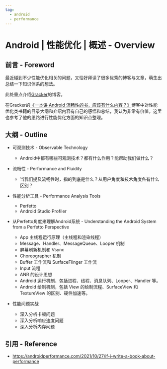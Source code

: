 ```yaml
---
tag:
  - android
  - performance
---
```


# Android | 性能优化 | 概述 - Overview

## 前言 - Foreword

最近碰到不少性能优化相关的问题，又恰好拜读了很多优秀的博客与文章，萌生出总结一下知识体系的想法。

此处重点介绍[Gracker](https://androidperformance.com/)的博客。

在Gracker的[《一本讲 Android 流畅性的书，应该有什么内容？》](https://androidperformance.com/2021/10/27/if-i-write-a-book-about-performance)博客中对性能优化类书籍的目录大纲和介绍内容有自己的感悟和总结，我认为非常有价值，这里也参考了他的思路进行性能优化方面的知识点整理。

## 大纲 - Outline

- 可观测技术 - Observable Technology
    - Android中都有哪些可观测技术？都有什么作用？能帮助我们做什么？

- 流畅性 - Performance and Fluidity
    - 当我们提及流畅性时，指的到底是什么？从用户角度和技术角度各有什么区别？

- 性能分析工具 - Performance Analysis Tools
    - Perfetto
    - Android Studio Profiler

- 从Perfetto角度来理解Android系统 - Understanding the Android System from a Perfetto Perspective
    - App 主线程运行原理（主线程和渲染线程）
    - Message、Handler、MessageQueue、Looper 机制
    - 屏幕刷新机制和 Vsync
    - Choreographer 机制
    - Buffer 工作流和 SurfaceFlinger 工作流
    - Input 流程
    - ANR 的设计思想
    - Android 运行机制，包括进程、线程、消息队列、Looper、Handler 等。
    - Android 绘制机制，包括 View 的绘制流程、SurfaceView 和 TextureView 的区别、硬件加速等。

- 性能问题实战
    - 深入分析卡顿问题
    - 深入分析响应速度问题
    - 深入分析内存问题

## 引用 - Reference

- https://androidperformance.com/2021/10/27/if-i-write-a-book-about-performance
